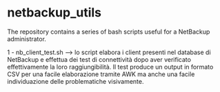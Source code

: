 # netbackup_utils
The repository contains a series of bash scripts useful for a NetBackup administrator.

1 - nb_client_test.sh --> lo script elabora i client presenti nel database di NetBackup e effettua dei test di connettività dopo aver verificato effettivamente la loro raggiungibilità. Il test produce un output in formato CSV per una facile elaborazione tramite AWK ma anche una facile individuazione delle problematiche visivamente.
